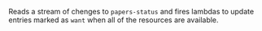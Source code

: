 Reads a stream of chenges to `papers-status` and fires lambdas to update entries marked as `want` when all of the resources are available.